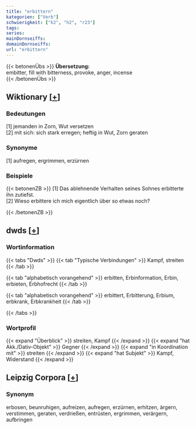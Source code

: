 ```yaml
---
title: "erbittern"
kategorien: ["Verb"]
schwierigkeit: ["k2", "h2", "r23"]
tags:
series:
mainDornseiffs:
domainDornseiffs:
url: "erbittern"
---
```


{{< betonenÜbs >}}
**Übersetzung:**  
embitter, fill with bitterness, provoke, anger, incense  
{{< /betonenÜbs >}}

## Wiktionary [[+](https://de.wiktionary.org/wiki/erbittern)]

### Bedeutungen
[1] jemanden in Zorn, Wut versetzen  
[2] mit sich: sich stark erregen; heftig in Wut, Zorn geraten  

### Synonyme
[1] aufregen, ergrimmen, erzürnen  

### Beispiele
{{< betonenZB >}}
[1] Das ablehnende Verhalten seines Sohnes erbitterte ihn zutiefst.  
[2] Wieso erbittere ich mich eigentlich über so etwas noch?  

{{< /betonenZB >}}


## dwds [[+](https://www.dwds.de/wb/erbittern)]

### Wortinformation
{{< tabs "Dwds" >}}
{{< tab "Typische Verbindungen" >}}
Kampf, streiten
{{< /tab >}}

{{< tab "alphabetisch vorangehend" >}}
erbitten, Erbinformation, Erbin, erbieten, Erbhofrecht
{{< /tab >}}

{{< tab "alphabetisch vorangehend" >}}
erbittert, Erbitterung, Erbium, erbkrank, Erbkrankheit
{{< /tab >}}

{{< /tabs >}}

### Wortprofil
{{< expand "Überblick" >}} streiten, Kampf {{< /expand >}}
{{< expand "hat Akk./Dativ-Objekt" >}} Gegner {{< /expand >}}
{{< expand "in Koordination mit" >}} streiten {{< /expand >}}
{{< expand "hat Subjekt" >}} Kampf, Widerstand {{< /expand >}}

## Leipzig Corpora [[+](https://corpora.uni-leipzig.de/en/res?word=erbittern&corpusId=deu_newscrawl-public_2018)]


### Synonym
erbosen, beunruhigen, aufreizen, aufregen, erzürnen, erhitzen, ärgern, verstimmen, geraten, verdrießen, entrüsten, ergrimmen, verärgern, aufbringen

